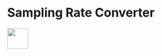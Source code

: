 # Sampling Rate Converter
<img src="https://github.com/techboydk/Sampling-Rate-Converter/blob/main/samplingrateconverter.webp?raw=true" width="48">
